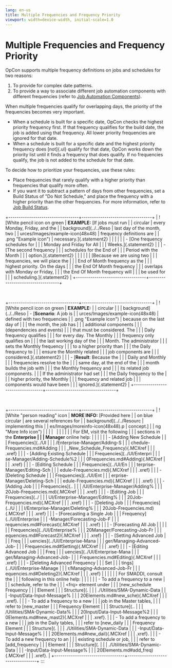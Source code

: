 ```yaml
---
lang: en-us
title: Multiple Frequencies and Frequency Priority
viewport: width=device-width, initial-scale=1.0
---
```


#  Multiple Frequencies and Frequency Priority

OpCon supports multiple frequency definitions
on jobs and schedules for two reasons:

1.  To provide for complex date patterns.
2.  To provide a way to associate different job automation components
    with different frequencies (refer to [Job Automation     Components](Job-Automation-Components.md)).

When multiple frequencies qualify for overlapping days, the priority of
the frequencies becomes very important.

-   When a schedule is built for a specific date,
    OpCon checks the highest priority
    frequency first. If that frequency qualifies for the build date, the
    job is added using that frequency. All lower priority frequencies
    are ignored for that date.
-   When a schedule is built for a specific date and the highest
    priority frequency does [not]{.ul} qualify for that date,     OpCon works down the priority list until
    it finds a frequency that does qualify. If no frequencies qualify,
    the job is not added to the schedule for that date.

To decide how to prioritize your frequencies, use these rules:

-   Place frequencies that rarely qualify with a higher priority than
    frequencies that qualify more often.
-   If you want it to subtract a pattern of days from other frequencies,
    set a Build Status of \"Do Not Schedule,\" and place the frequency
    with a higher priority than the other frequencies. For more
    information, refer to [Job Build     Status](Job-Frequency.md#Job).

+----------------------------------+----------------------------------+
| ![White pencil icon on green     | **EXAMPLE:** [If jobs must run   | | circular                         | every Monday, Friday, and the    |
| background](../../Reso           | last day of the month, two       |
| urces/Images/example-icon(48x48) | frequency definitions are        |
| .png "Example icon") | necessary.]{.statement2}         |
|                                  |                                  |
|                                  | -   [One frequency schedules for | |                                  |     Monday and Friday for All    |
|                                  |     Weeks.]{.statement2}         |
|                                  | -   [The second frequency        | |                                  |     schedules for the End of     |
|                                  |     Period with the Month        |
|                                  |     option.]{.statement2}        |
|                                  |                                  |
|                                  | [Because we are using two        | |                                  | frequencies, we will place the   |
|                                  | End of Month frequency as the    |
|                                  | highest priority. On the days    |
|                                  | the End Of Month frequency       |
|                                  | overlaps with Monday or Friday,  |
|                                  | the End Of Month frequency will  |
|                                  | be used for                      |
|                                  | scheduling.]{.statement2}        |
+----------------------------------+----------------------------------+

 

+----------------------------------+----------------------------------+
| ![White pencil icon on green     | **EXAMPLE:**                     | | circular                         |                                  |
| background](../../Reso           | -   [**Scenario**: A job is      |
| urces/Images/example-icon(48x48) |     defined with two frequencies |
| .png "Example icon") |     because on the last day of   |
|                                  |     the month, the job has       |
|                                  |     additional components        |
|                                  |     (dependencies and events)    |
|                                  |     that must be considered. The |
|                                  |     Daily frequency qualifies    |
|                                  |     for every day. The Monthly   |
|                                  |     frequency only qualifies on  |
|                                  |     the last working day of the  |
|                                  |     Month. The administrator     |
|                                  |     sets the Monthly frequency   |
|                                  |     to a higher priority than    |
|                                  |     the Daily frequency to       |
|                                  |     ensure the Monthly related   |
|                                  |     job components are           |
|                                  |     considered.]{.statement2}    |
|                                  | -   [**Result**: Because the     | |                                  |     Daily and Monthly            |
|                                  |     frequencies resolve to the   |
|                                  |     same day, at the end of the  |
|                                  |     month builds the job with    |
|                                  |     the Monthly frequency and    |
|                                  |     its related job components.  |
|                                  |     If the administrator had set |
|                                  |     the Daily frequency to the   |
|                                  |     higher priority, the Monthly |
|                                  |     frequency and related job    |
|                                  |     components would have been   |
|                                  |     ignored.]{.statement2}       |
+----------------------------------+----------------------------------+

 

+----------------------------------+----------------------------------+
| ![White \"person reading\" icon  | **MORE INFO:** [Provided here    | | on blue circular                 | are several references for       |
| background](../../Resourc        | implementing this                |
| es/Images/moreinfo-icon(48x48).p | concept.]            |
| ng "More Info icon") |                                  |
|                                  |                                  |
|                                  |                                  |
|                                  | For EM, visit the following      |
|                                  | sections in the **Enterprise     |
|                                  | Manager** online help:           |
|                                  |                                  |
|                                  | -   [Adding New Schedule         | |                                  |     Frequencies](../UI           |
|                                  | /Enterprise-Manager/Adding-S |
|                                  | chedule-Frequencies.md#Adding |
|                                  | _New_Schedule_Frequency){.MCXref |
|                                  |     .xref}                       |
|                                  | -   [Adding Existing Schedule    | |                                  |     Frequencies](../UI/Enterpri  |
|                                  | se-Manager/Adding-Schedule%2 |
|                                  | 0Frequencies.md#Adding){.MCXref |
|                                  |     .xref}                       |
|                                  | -   [Editing Schedule            | |                                  |     Frequencies](../UI/En        |
|                                  | terprise-Manager/Editing-Sch |
|                                  | edule-Frequencies.md){.MCXref |
|                                  |     .xref}                       |
|                                  | -   [Deleting Schedule           | |                                  |     Frequencies](../UI/Ent       |
|                                  | erprise-Manager/Deleting-Sch |
|                                  | edule-Frequencies.md){.MCXref |
|                                  |     .xref}                       |
|                                  | -   [Adding Job                  | |                                  |     Frequencies](..              |
|                                  | /UI/Enterprise-Manager/Adding% |
|                                  | 20Job-Frequencies.md){.MCXref |
|                                  |     .xref}                       |
|                                  | -   [Editing Job                 | |                                  |     Frequencies](../             |
|                                  | UI/Enterprise-Manager/Editing% |
|                                  | 20Job-Frequencies.md){.MCXref |
|                                  |     .xref}                       |
|                                  | -   [Deleting Job                | |                                  |     Frequencies](../U            |
|                                  | I/Enterprise-Manager/Deleting% |
|                                  | 20Job-Frequencies.md){.MCXref |
|                                  |     .xref}                       |
|                                  | -   [Forecasting a Single Job    | |                                  |     Frequency](../UI/Enterprise  |
|                                  | -Manager/Forecasting-Job-F |
|                                  | requencies.md#Forecast){.MCXref |
|                                  |     .xref}                       |
|                                  | -   [Forecasting All Job         | |                                  |                                  |
|                                  |   Frequencies](../UI/Enterprise% |
|                                  | 20Manager/Forecasting-Job-Fr |
|                                  | equencies.md#Forecast2){.MCXref |
|                                  |     .xref}                       |
|                                  | -   [Setting Advanced Job        | |                                  |     Freq                         |
|                                  | uencies](../UI/Enterprise-Mana |
|                                  | ger/Managing-Advanced-Job- |
|                                  | Frequencies.md#Setting){.MCXref |
|                                  |     .xref}                       |
|                                  | -   [Editing Advanced Job        | |                                  |     Freq                         |
|                                  | uencies](../UI/Enterprise-Mana |
|                                  | ger/Managing-Advanced-Job- |
|                                  | Frequencies.md#Editing){.MCXref |
|                                  |     .xref}                       |
|                                  | -   [Deleting Advanced Frequency | |                                  |     Set                          |
|                                  | tings](../UI/Enterprise-Manage |
|                                  | r/Managing-Advanced-Job-Fr |
|                                  | equencies.md#Deleting2){.MCXref |
|                                  |     .xref}                       |
|                                  |                                  |
|                                  | For SMADDI, consult the          |
|                                  | following in this online help:   |
|                                  |                                  |
|                                  | -   To add a frequency to a new  |
|                                  |     schedule, refer to the       |
|                                  |     \<frq\> element under        |
|                                  |     [new_schedule Frequency      | |                                  |     Element                      |
|                                  |     Structure](.                 |
|                                  | ./Utilities/SMA-Dynamic-Data |
|                                  | -Input/Data-Input-Message% |
|                                  | 20Elements.md#new_sche){.MCXref |
|                                  |     .xref}.                      |
|                                  | -   To add a frequency to a new  |
|                                  |     job in the Master tables,    |
|                                  |     refer to [new_master         | |                                  |     Frequency Element            |
|                                  |     Structure](..                |
|                                  | /Utilities/SMA-Dynamic-Data% |
|                                  | 20Input/Data-Input-Message%2 |
|                                  | 0Elements.md#new_mast2){.MCXref |
|                                  |     .xref}.                      |
|                                  | -   To add a frequency to a new  |
|                                  |     job in the Daily tables,     |
|                                  |     refer to [new_daily          | |                                  |     Frequency Element            |
|                                  |     Structure](.                 |
|                                  | ./Utilities/SMA-Dynamic-Data |
|                                  | -Input/Data-Input-Message% |
|                                  | 20Elements.md#new_dail){.MCXref |
|                                  |     .xref}.                      |
|                                  | -   To add a new frequency to an |
|                                  |     existing schedule or job,    |
|                                  |     refer to [add_frequency      | |                                  |     Element                      |
|                                  |     Structure](.                 |
|                                  | ./Utilities/SMA-Dynamic-Data |
|                                  | -Input/Data-Input-Message% |
|                                  | 20Elements.md#add_freq){.MCXref |
|                                  |     .xref}.                      |
+----------------------------------+----------------------------------+
:::

 

